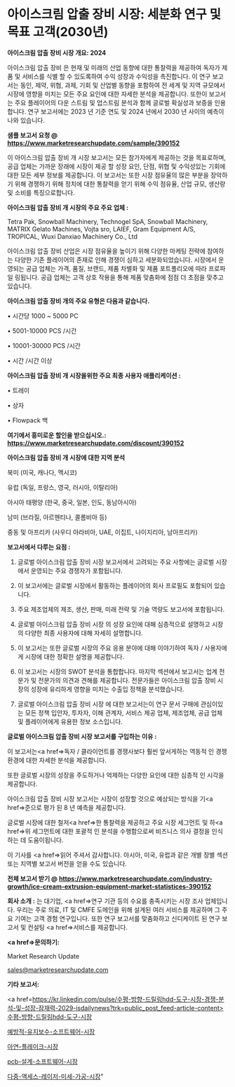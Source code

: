 # 아이스크림 압출 장비 시장: 세분화 연구 및 목표 고객(2030년)

<strong>아이스크림 압출 장비 시장 개요: 2024</strong>

아이스크림 압출 장비 은 현재 및 미래의 산업 동향에 대한 통찰력을 제공하여 독자가 제품 및 서비스를 식별 할 수 있도록하여 수익 성장과 수익성을 촉진합니다. 이 연구 보고서는 동인, 제약, 위협, 과제, 기회 및 산업별 동향을 포함하여 전 세계 및 지역 규모에서 시장에 영향을 미치는 모든 주요 요인에 대한 자세한 분석을 제공합니다. 또한이 보고서는 주요 플레이어의 다운 스트림 및 업스트림 분석과 함께 글로벌 확실성과 보증을 인용합니다. 연구 보고서에는 2023 년 기준 연도 및 2024 년에서 2030 년 사이의 예측이 나와 있습니다.



<strong>샘플 보고서 요청 @ <a href=https://www.marketresearchupdate.com/sample/390152>https://www.marketresearchupdate.com/sample/390152</a></strong>

이 아이스크림 압출 장비 개 시장 보고서는 모든 참가자에게 제공하는 것을 목표로하며, 공급 업체는 가까운 장래에 시장이 제공 할 성장 요인, 단점, 위협 및 수익성있는 기회에 대한 모든 세부 정보를 제공합니다. 이 보고서는 또한 시장 점유율의 많은 부분을 장악하기 위해 경쟁하기 위해 정치에 대한 통찰력을 얻기 위해 수익 점유율, 산업 규모, 생산량 및 소비를 특징으로합니다.



<strong>아이스크림 압출 장비 개 시장의 주요 주요 업체 :</strong>

Tetra Pak, Snowball Machinery, Technogel SpA, Snowball Machinery, MATRIX Gelato Machines, Vojta sro, LAIEF, Gram Equipment A/S, TROPICAL, Wuxi Danxiao Machinery Co., Ltd

아이스크림 압출 장비 산업은 시장 점유율을 높이기 위해 다양한 마케팅 전략에 참여하는 다양한 기존 플레이어의 존재로 인해 경쟁이 심하고 세분화되었습니다. 시장에서 운영되는 공급 업체는 가격, 품질, 브랜드, 제품 차별화 및 제품 포트폴리오에 따라 프로파일 링됩니다. 공급 업체는 고객 상호 작용을 통해 제품 맞춤화에 점점 더 초점을 맞추고 있습니다.



<strong>아이스크림 압출 장비 개의 주요 유형은 다음과 같습니다.</strong>

• 시간당 1000 ~ 5000 PC

• 5001-10000 PCS /시간

• 10001-30000 PCS /시간

• 시간 /시간 이상



<strong>아이스크림 압출 장비 개 시장을위한 주요 최종 사용자 애플리케이션 :</strong>

• 트레이

• 상자

• Flowpack 백



<strong>여기에서 흥미로운 할인을 받으십시오.: <a href=https://www.marketresearchupdate.com/discount/390152>https://www.marketresearchupdate.com/discount/390152</a></strong>



<strong>아이스크림 압출 장비 개 시장에 대한 지역 분석</strong>

북미 (미국, 캐나다, 멕시코)

유럽 (독일, 프랑스, 영국, 러시아, 이탈리아)

아시아 태평양 (한국, 중국, 일본, 인도, 동남아시아)

남미 (브라질, 아르헨티나, 콜롬비아 등)

중동 및 아프리카 (사우디 아라비아, UAE, 이집트, 나이지리아, 남아프리카)



<strong>보고서에서 다루는 요점 :</strong>

1. 글로벌 아이스크림 압출 장비 시장 보고서에서 고려되는 주요 사항에는 글로벌 시장에서 운영되는 주요 경쟁자가 포함됩니다.

2. 이 보고서에는 글로벌 시장에서 활동하는 플레이어의 회사 프로필도 포함되어 있습니다.

3. 주요 제조업체의 제조, 생산, 판매, 미래 전략 및 기술 역량도 보고서에 포함됩니다.

4. 글로벌 아이스크림 압출 장비 시장 의 성장 요인에 대해 심층적으로 설명하고 시장의 다양한 최종 사용자에 대해 자세히 설명합니다.

5. 이 보고서는 또한 글로벌 시장의 주요 응용 분야에 대해 이야기하여 독자 / 사용자에게 시장에 대한 정확한 설명을 제공합니다.

6. 이 보고서는 시장의 SWOT 분석을 통합합니다. 마지막 섹션에서 보고서는 업계 전문가 및 전문가의 의견과 견해를 제공합니다. 전문가들은 아이스크림 압출 장비 시장의 성장에 유리하게 영향을 미치는 수출입 정책을 분석했습니다.

7. 글로벌 아이스크림 압출 장비 시장 에 대한 보고서는이 연구 문서 구매에 관심이있는 모든 정책 입안자, 투자자, 이해 관계자, 서비스 제공 업체, 제조업체, 공급 업체 및 플레이어에게 유용한 정보 소스입니다.



<strong>글로벌 아이스크림 압출 장비 시장 보고서를 구입하는 이유 :</strong>

이 보고서는<a href=>독자 / 클</a>라이언트를 경쟁사보다 훨씬 앞서게하는 역동적 인 경쟁 환경에 대한 자세한 분석을 제공합니다.

또한 글로벌 시장의 성장을 주도하거나 억제하는 다양한 요인에 대한 심층적 인 시각을 제공합니다.

아이스크림 압출 장비 시장 보고서는 시장이 성장할 것으로 예상되는 방식을 기<a href=>준으로</a> 평가 된 8 년 예측을 제공합니다.

글로벌 시장에 대한 철저<a href=>한 통찰력</a>을 제공하고 주요 시장 세그먼트 및 하<a href=>위 세그</a>먼트에 대한 포괄적 인 분석을 수행함으로써 비즈니스 의사 결정을 인식하는 데 도움이됩니다.

이 기사를 <a href=>읽어 주</a>셔서 감사합니다. 아시아, 미국, 유럽과 같은 개별 장별 섹션 또는 지역별 보고서 버전을 얻을 수도 있습니다.



<strong>전체 보고서 받기 @ <a href=https://www.marketresearchupdate.com/industry-growth/ice-cream-extrusion-equipment-market-statistices-390152>https://www.marketresearchupdate.com/industry-growth/ice-cream-extrusion-equipment-market-statistices-390152</a></strong>



<strong>회사 소개 :</strong>
는 대기업, <a href=>연구 기</a>관 등의 수요를 충족시키는 시장 조사 업체입니다. 우리는 주로 의료, IT 및 CMFE 도메인을 위해 설계된 여러 서비스를 제공하며 그 주요 기여는 고객 경험 연구입니다. 또한 연구 보고서를 맞춤화하고 신디케이트 된 연구 보고서 및 컨설팅 <a href=>서비</a>스를 제공합니다.



<strong><a href=>문의하기:</a></strong>

Market Research Update

sales@marketresearchupdate.com



<strong>기타 보고서:</strong>

<a href=https://kr.linkedin.com/pulse/수평-방향-드릴링hdd-도구-시장-경쟁-분석-및-성장-잠재력-2029-isdailynews?trk=public_post_feed-article-content>수평-방향-드릴링hdd-도구-시장</a>

<a href=https://www.linkedin.com/pulse/예방적-유지보수-소프트웨어-시장-규모-및-성장-2023-trend-tracking-tips-360-analysis/>예방적-유지보수-소프트웨어-시장</a>

<a href=https://www.linkedin.com/pulse/아연-플레이크-시장-경쟁-분석-및-성장-잠재력-2029-market-matrix-musings-analysis-dwgbf/>아연-플레이크-시장</a>

<a href=https://www.linkedin.com/pulse/pcb-설계-소프트웨어-시장-동향-및-성장-전망-trendsetters-talk-360-analysis-pwqaf/>pcb-설계-소프트웨어-시장</a>

<a href=https://www.linkedin.com/pulse/다중-액세스-레이저-미세-가공-시장-규모-및-성장-2023-analytics-avenue-adventures-24-ana-vb1bc/>다중-액세스-레이저-미세-가공-시장</a>"

